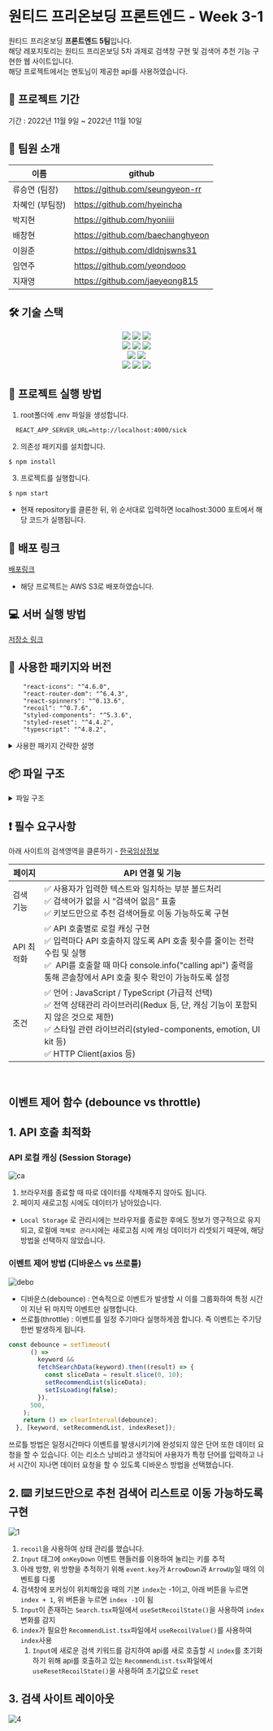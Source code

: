 # 원티드 프리온보딩 프론트엔드 - Week 3-1

원티드 프리온보딩 **프론트엔드 5팀**입니다.<br>
해당 레포지토리는 원티드 프리온보딩 5차 과제로 검색창 구현 및 검색어 추천 기능 구현한 웹 사이트입니다.<br>
해당 프로젝트에서는 멘토님이 제공한 api를 사용하였습니다.

## 📅 프로젝트 기간

기간 : 2022년 11월 9일 ~ 2022년 11월 10일

## 👥 팀원 소개
| 이름 | github |
| --- | --- |
| 류승연 (팀장) | https://github.com/seungyeon-rr |
| 차혜인 (부팀장) | https://github.com/hyeincha |
| 박지현 | https://github.com/hyoniiii |
| 배창현 | https://github.com/baechanghyeon |
| 이원준 | https://github.com/dldnjswns31 |
| 임연주 | https://github.com/yeondooo |
| 지재영 | https://github.com/jaeyeong815 |

## 🛠 기술 스택

<div align=center> 
  <img src="https://img.shields.io/badge/html5-E34F26?style=for-the-badge&logo=html5&logoColor=white"> 
  <img src="https://img.shields.io/badge/css-1572B6?style=for-the-badge&logo=css3&logoColor=white"> 
  <img src="https://img.shields.io/badge/javascript-F7DF1E?style=for-the-badge&logo=javascript&logoColor=black"> 
  <br>

  <img src="https://img.shields.io/badge/react-61DAFB?style=for-the-badge&logo=react&logoColor=black"> 
  <img src="https://img.shields.io/badge/axios-5A29E4?style=for-the-badge&logo=axios&logoColor=white"> 
  <img src="https://img.shields.io/badge/styled_components-DB7093?style=for-the-badge&logo=styled-components&logoColor=white"> 
  <br>
  
  <img src="https://img.shields.io/badge/vs_code-007ACC?style=for-the-badge&logo=visualstudiocode&logoColor=white">
  <img src="https://img.shields.io/badge/react_router_dom-CA4245?style=for-the-badge&logo=reactrouter&logoColor=white">
  <br>
  
  <img src="https://img.shields.io/badge/github-181717?style=for-the-badge&logo=github&logoColor=white">
  <img src="https://img.shields.io/badge/git-F05032?style=for-the-badge&logo=git&logoColor=white">
  <img src="https://img.shields.io/badge/Typescript-3178C6?style=for-the-badge&logo=Typescript&logoColor=white">
  <br>
</div>

## 🏁 프로젝트 실행 방법

1. root폴더에 .env 파일을 생성합니다.

```
  REACT_APP_SERVER_URL=http://localhost:4000/sick
```

2. 의존성 패키지를 설치합니다.

```
$ npm install
```

3. 프로젝트를 실행합니다.

```
$ npm start
```

- 현재 repository를 클론한 뒤, 위 순서대로 입력하면 localhost:3000 포트에서 해당 코드가 실행됩니다.

## 🔗 배포 링크

[배포링크](http://preonboarding-3-1.s3-website.ap-northeast-2.amazonaws.com/)

- 해당 프로젝트는 AWS S3로 배포하였습니다.

## 💻 서버 실행 방법

[저장소 링크](https://github.com/walking-sunset/assignment-api_7th)

## 🔰 사용한 패키지와 버전
```
    "react-icons": "^4.6.0",
    "react-router-dom": "^6.4.3",
    "react-spinners": "^0.13.6",
    "recoil": "^0.7.6",
    "styled-components": "^5.3.6",
    "styled-reset": "^4.4.2",
    "typescript": "^4.8.2",
 ```
 
 <details>
<summary>사용한 패키지 간략한 설명</summary>
<div markdown="1">

- react-icons : 아이콘 적용<br>
- react-router-dom : 라우터 설정<br>
- react-spinners : 스피너<br>
- recoil : 전역 상태 관리<br>
- styled-components : 스타일 적용<br>
- styled-reset : 스타일 초기화<br>
- typescript: 타입 스크립트<br>

</div>
</details>

## 📦 파일 구조

<details>
<summary>파일 구조</summary>
<div markdown="1">

```
📦src
 ┣ 📂apis
 ┃ ┗ 📜index.ts
 ┣ 📂components
 ┃ ┣ 📂Recommend
 ┃ ┃ ┣ 📜Loading.tsx
 ┃ ┃ ┣ 📜NoRecommendList.tsx
 ┃ ┃ ┣ 📜Recommend.style.ts
 ┃ ┃ ┣ 📜Recommend.tsx
 ┃ ┃ ┗ 📜RecommendList.tsx
 ┃ ┗ 📂Search
 ┃ ┃ ┣ 📜Search.style.ts
 ┃ ┃ ┗ 📜Search.tsx
 ┣ 📂pages
 ┃ ┗ 📜SearchPage.tsx
 ┣ 📂recoil
 ┃ ┗ 📜searchState.ts
 ┣ 📂styles
 ┃ ┗ 📜GlobalStyles.ts
 ┣ 📂types
 ┃ ┗ 📜illness.d.ts
 ┣ 📂utils
 ┃ ┗ 📜getSessionStorage.ts
 ┣ 📜App.tsx
 ┣ 📜Router.tsx
 ┗ 📜index.tsx
```
</div>
</details>

## ❗️ 필수 요구사항

아래 사이트의 검색영역을 클론하기 - [한국임상정보](https://clinicaltrialskorea.com/)
    
| 페이지 | API 연결 및 기능 |
| --- | --- |
| 검색 기능 | ✅ 사용자가 입력한 텍스트와 일치하는 부분 볼드처리<br> ✅ 검색어가 없을 시 “검색어 없음” 표출<br> ✅ 키보드만으로 추천 검색어들로 이동 가능하도록 구현<br> |
| API 최적화 | ✅ API 호출별로 로컬 캐싱 구현<br>✅ 입력마다 API 호출하지 않도록 API 호출 횟수를 줄이는 전략 수립 및 실행<br>✅  API를 호출할 때 마다 console.info("calling api") 출력을 통해 콘솔창에서 API 호출 횟수 확인이 가능하도록 설정<br> |
| 조건 | ✅ 언어 : JavaScript / TypeScript (가급적 선택)<br> ✅ 전역 상태관리 라이브러리(Redux 등, 단, 캐싱 기능이 포함되지 않은 것으로 제한)<br> ✅ 스타일 관련 라이브러리(styled-components, emotion, UI kit 등)<br> ✅ HTTP Client(axios 등) |

<br>

## 이벤트 제어 함수 (debounce vs throttle)

## 1. API 호출 최적화


### API 로컬 캐싱 (Session Storage)
![ca](https://user-images.githubusercontent.com/28972561/201145027-ddb44511-b426-4e9b-b9a6-3cf02247cd6c.gif)
1. 브라우저를 종료할 때 따로 데이터를 삭제해주지 않아도 됩니다.
2. 페이지 새로고침 시에도 데이터가 남아있습니다. 
- `Local Storage` 로 관리시에는 브라우저를 종료한 후에도 정보가 영구적으로 유지되고, 로컬에 `객체로 관리`시에는 새로고침 시에 캐싱 데이터가 리셋되기 때문에, 해당 방법을 선택하지 않았습니다.

### 이벤트 제어 방법 (디바운스 vs 쓰로틀)
![debo](https://user-images.githubusercontent.com/28972561/201144953-4b2f69a7-b25f-4783-9a24-0d0a0edbebe7.gif)
- 디바운스(debounce) : 연속적으로 이벤트가 발생할 시 이를 그룹화하여 특정 시간이 지난 뒤 마지막 이벤트만 실행합니다.
- 쓰로틀(throttle) : 이벤트를 일정 주기마다 실행하게끔 합니다. 즉 이벤트는 주기당 한번 발생하게 됩니다.

```jsx
const debounce = setTimeout(
      () =>
        keyword &&
        fetchSearchData(keyword).then((result) => {
          const sliceData = result.slice(0, 10);
          setRecommendList(sliceData);
          setIsLoading(false);
        }),
      500,
    );
    return () => clearInterval(debounce);
  }, [keyword, setRecommendList, indexReset]);
```

쓰로틀 방법은 일정시간마다 이벤트를 발생시키기에 완성되지 않은 단어 또한 데이터 요청을 할 수 있습니다. 이는 리소스 낭비라고 생각되어 사용자가 특정 단어를 입력하고 나서 시간이 지나면 데이터 요청을 할 수 있도록 디바운스 방법을 선택했습니다.

## 2. ⌨️ 키보드만으로 추천 검색어 리스트로 이동 가능하도록 구현
![1](https://user-images.githubusercontent.com/28972561/201142321-aa4ce71f-a733-49dc-8146-16a6157547e5.gif)
1. `recoil`을 사용하여 상태 관리를 했습니다.
2. `Input` 태그에 `onKeyDown` 이벤트 핸들러를 이용하여 눌리는 키를 추적
3. 아래 방향, 위 방향을 추적하기 위해 `event.key`가 `ArrowDown`과 `ArrowUp`일 때의 이벤트를 다룸
4. 검색창에 포커싱이 위치해있을 때의 기본 `index`는 -1이고, 아래 버튼을 누르면 `index + 1`, 위 버튼을 누르면 `index -1`이 됨
5. `Input`이 존재하는 `Search.tsx`파일에서 `useSetRecoilState()`을 사용하여 `index`변화를 감지
6. `index`가 필요한 `RecommendList.tsx`파일에서 `useRecoilValue()`를 사용하여 `index`사용
    1. `Input`에 새로운 검색 키워드를 감지하여 api를 새로 호출할 시 `index`를 초기화하기 위해
    api를 호출하고 있는 `RecommendList.tsx`파일에서 `useResetRecoilState()`을 사용하여 초기값으로 `reset`
    
## 3. 검색 사이트 레이아웃
![4](https://user-images.githubusercontent.com/28972561/201143679-2e12c35f-d976-428f-ac1b-7739d0f24603.gif)

